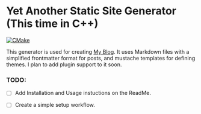 # Yet Another Static Site Generator (This time in C++)

[![CMake](https://github.com/shubhamkrm/yass/actions/workflows/cmake.yml/badge.svg)](https://github.com/shubhamkrm/yass/actions/workflows/cmake.yml)

This generator is used for creating [My Blog](https://kumaram.dev). It uses
Markdown files with a simplified frontmatter format for posts, and mustache
templates for defining themes. I plan to add plugin support to it soon.

### TODO:
 - [ ] Add Installation and Usage instuctions on the ReadMe.
 - [ ] Create a simple setup workflow.


